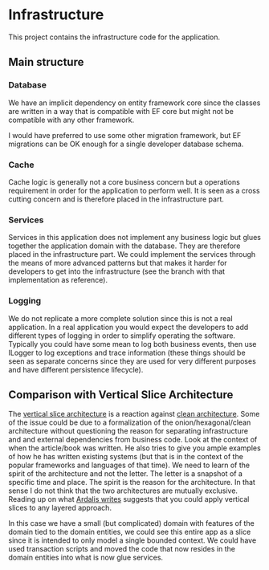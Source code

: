 # Infrastructure

This project contains the infrastructure code for the application.

## Main structure

### Database

We have an implicit dependency on entity framework core since the classes are written in a way that is compatible with
EF core but might not be compatible with any other framework.

I would have preferred to use some other migration framework, but EF migrations can be OK enough for a single developer
database schema.

### Cache

Cache logic is generally not a core business concern but a operations requirement in order for the application to
perform well. It is seen as a cross cutting concern and is therefore placed in the infrastructure part.

### Services

Services in this application does not implement any business logic but glues together the application domain with the
database. They are therefore placed in the infrastructure part. We could implement the services through the means of
more advanced patterns but that makes it harder for developers to get into the infrastructure (see the branch with that
implementation as reference).

### Logging

We do not replicate a more complete solution since this is not a real application. In a real application you would
expect the developers to add different types of logging in order to simplify operating the software. Typically you could
have some mean to log both business events, then use ILogger to log exceptions and trace information (these things
should be seen as separate concerns since they are used for very different purposes and have different persistence
lifecycle).

## Comparison with Vertical Slice Architecture

The [vertical slice architecture](https://web.archive.org/web/20230328220230/https://jimmybogard.com/vertical-slice-architecture/)
is a reaction
against [clean architecture](https://blog.cleancoder.com/uncle-bob/2012/08/13/the-clean-architecture.html).
Some of the issue could be due to a formalization of the onion/hexagonal/clean architecture without questioning the
reason for separating infrastructure and and external dependencies from business code. Look at the context of when the
article/book was written. He also tries to give you ample examples of how he has written existing systems (but that is
in the context of the popular frameworks and languages of that time). We need to learn of the spirit of the architecture
and not the letter. The letter is a snapshot of a specific time and place. The spirit is the reason for the
architecture. In that sense I do not think that the two architectures are mutually exclusive. Reading up on what [Ardalis writes](https://ardalis.com/stories-too-big-%E2%80%93-vertical-slices/) suggests that you could apply vertical slices to any layered approach.

In this case we have a small (but complicated) domain with features of the domain tied to the domain entities, we could
see
this entire app as a slice since it is intended to only model a single bounded context. We could have used transaction
scripts
and moved the code that now resides in the domain entities into what is now glue services.